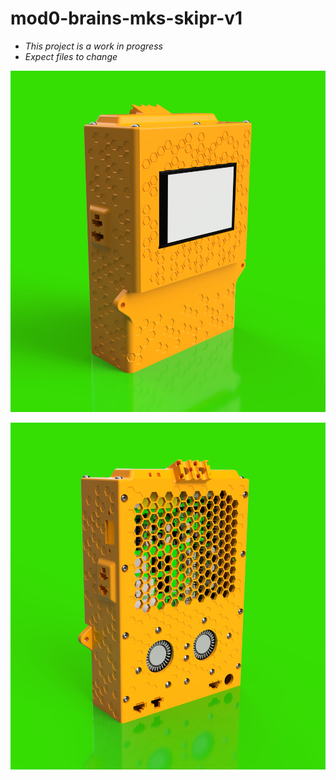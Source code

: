 # mod0-brains-mks-skipr-v1

- *This project is a work in progress*
- *Expect files to change*

![](mod0-brains-mks-skipr-front-v1.png)

![](mod0-brains-mks-skipr-rear-v1.png)
